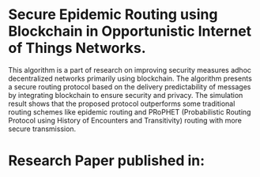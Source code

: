 # Secure Epidemic Routing using Blockchain in Opportunistic Internet of Things Networks.
This algorithm is a part of research on improving security measures adhoc decentralized networks primarily using blockchain. The algorithm presents a secure routing protocol based on the delivery predictability of messages by integrating blockchain to ensure security and privacy. The simulation result shows that the proposed protocol outperforms some traditional routing
schemes like epidemic routing and PRoPHET (Probabilistic
Routing Protocol using History of Encounters and Transitivity)
routing with more secure transmission.
# Research Paper published in:
